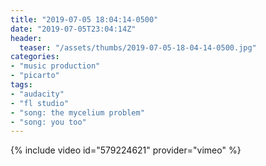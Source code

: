 ```yaml
---
title: "2019-07-05 18:04:14-0500"
date: "2019-07-05T23:04:14Z"
header:
  teaser: "/assets/thumbs/2019-07-05-18-04-14-0500.jpg"
categories:
- "music production"
- "picarto"
tags:
- "audacity"
- "fl studio"
- "song: the mycelium problem"
- "song: you too"
---
```

{% include video id="579224621" provider="vimeo" %}
